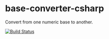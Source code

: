 # base-converter-csharp
Convert from one numeric base to another.

[![Build Status](https://travis-ci.org/AaronRobson/base-converter-csharp.svg?branch=master)](https://travis-ci.org/AaronRobson/base-converter-csharp)
